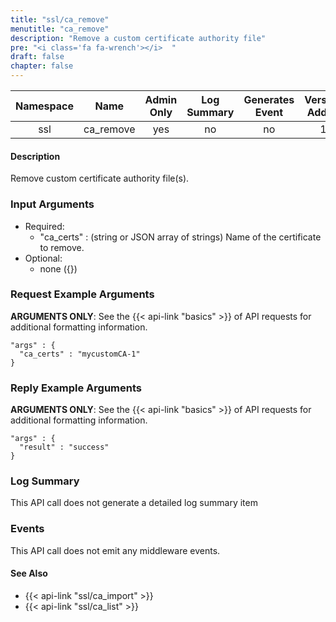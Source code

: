 ```yaml
---
title: "ssl/ca_remove"
menutitle: "ca_remove"
description: "Remove a custom certificate authority file"
pre: "<i class='fa fa-wrench'></i>	"
draft: false
chapter: false
---
```


| Namespace | Name | Admin Only | Log Summary | Generates Event | Version Added
|:----------------:|:--------:|:--------:|:--------:|:--------:|:---:|
| ssl | ca_remove | yes | no | no | 1 |

#### Description
Remove custom certificate authority file(s).

### Input Arguments
* Required:
   * "ca_certs" : (string or JSON array of strings) Name of the certificate to remove.
* Optional:
   * none ({})

### Request Example Arguments
**ARGUMENTS ONLY**: See the {{< api-link "basics" >}} of API requests for additional formatting information.

```
"args" : {
  "ca_certs" : "mycustomCA-1"
}
```

### Reply Example Arguments
**ARGUMENTS ONLY**: See the {{< api-link "basics" >}} of API requests for additional formatting information.

```
"args" : {
  "result" : "success"
}
```
### Log Summary
This API call does not generate a detailed log summary item

### Events
This API call does not emit any middleware events.

#### See Also
* {{< api-link "ssl/ca_import" >}}
* {{< api-link "ssl/ca_list" >}}
